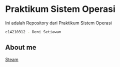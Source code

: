 # Praktikum Sistem Operasi

Ini adalah Repository dari Praktikum Sistem Operasi

```bash
c14210312 - Deni Setiawan
```

## About me

[Steam](https://steamcommunity.com/id/DeNNYHZ/)

